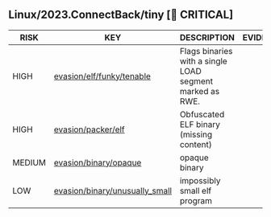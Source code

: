 ## Linux/2023.ConnectBack/tiny [🚨 CRITICAL]

|  RISK  |                                                                             KEY                                                                              |                       DESCRIPTION                        | EVIDENCE |
|--------|--------------------------------------------------------------------------------------------------------------------------------------------------------------|----------------------------------------------------------|----------|
| HIGH   | [evasion/elf/funky/tenable](https://github.com/chainguard-dev/bincapz/blob/main/rules/evasion/elf-funky-tenable.yara#single_load_rwe)                        | Flags binaries with a single LOAD segment marked as RWE. |          |
| HIGH   | [evasion/packer/elf](https://github.com/chainguard-dev/bincapz/blob/main/rules/evasion/packer/elf.yara#obfuscated_elf)                                       | Obfuscated ELF binary (missing content)                  |          |
| MEDIUM | [evasion/binary/opaque](https://github.com/chainguard-dev/bincapz/blob/main/rules/evasion/binary-opaque.yara#opaque_binary)                                  | opaque binary                                            |          |
| LOW    | [evasion/binary/unusually_small](https://github.com/chainguard-dev/bincapz/blob/main/rules/evasion/binary-unusually_small.yara#impossibly_small_elf_program) | impossibly small elf program                             |          |

